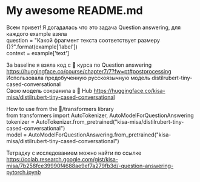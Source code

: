 # My awesome README.md
Всем привет! Я догадалась что это задача Question answering, для каждого example взяла \
question = "Какой фрагмент текста соответствует размеру {}?".format(example['label']) \
context = example['text'] 

За baseline я взяла код с 🤗 курса по Question answering https://huggingface.co/course/chapter7/7?fw=pt#postprocessing \
Использовала предобученную русскоязычную модель distilrubert-tiny-cased-conversational \
Свою модель сохранила в 🤗 Hub https://huggingface.co/kisa-misa/distilrubert-tiny-cased-conversational 

How to use from the 🤗/transformers library \
from transformers import AutoTokenizer, AutoModelForQuestionAnswering \
tokenizer = AutoTokenizer.from_pretrained("kisa-misa/distilrubert-tiny-cased-conversational") \
model = AutoModelForQuestionAnswering.from_pretrained("kisa-misa/distilrubert-tiny-cased-conversational") 

Тетрадку с исследованием можно найти по ссылке https://colab.research.google.com/gist/kisa-misa/7b258fce39990f4688ae9ef7a279fb3d/-question-answering-pytorch.ipynb 
